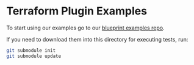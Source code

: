 # Terraform Plugin Examples

To start using our examples go to our [blueprint examples repo](https://github.com/cloudify-community/blueprint-examples/).

If you need to download them into this directory for executing tests, run:

```bash
git submodule init
git submodule update
```
